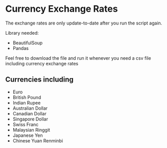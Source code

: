 # Currency Exchange Rates
The exchange rates are only update-to-date after you run the script again.


Library needed:
- BeautifulSoup
- Pandas

Feel free to download the file and run it whenever you need a csv file including currency exchange rates

## Currencies including

- Euro
- British Pound
- Indian Rupee 
- Australian Dollar
- Canadian Dollar
- Singapore Dollar 
- Swiss Franc 
- Malaysian Ringgit 
- Japanese Yen
- Chinese Yuan Renminbi
